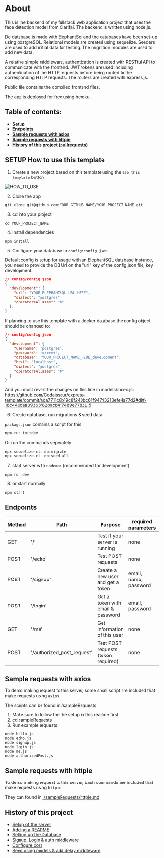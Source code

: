 # About

This is the backend of my fullstack web application project that uses the face detection model from Clarifai.
The backend is written using node.js.

De database is made with ElephantSql and the databases have been set-up using postgreSQL.
Relational models are created using sequelize. Seeders are used to add initial data for testing.
The migration modules are used to add new data.

A relative simple middleware, authentication is created with RESTful API to communicate with the frontend.
JWT tokens are used including authentication of the HTTP requests before being routed to the corresponding HTTP requests.
The routers are created with express.js.

Public file contains the compiled frontend files.

The app is deployed for free using heroku.


## Table of contents:

- **[Setup](#setup-how-to-use-this-template)**
- **[Endpoints](#endpoints)**
- **[Sample requests with axios](#sample-requests-with-axios)**
- **[Sample requests with httpie](#sample-requests-with-httpie)**
- **[History of this project (pullrequests)](#history-of-this-project)**

## SETUP How to use this template

1. Create a new project based on this template using the `Use this template` button

![HOW_TO_USE](https://user-images.githubusercontent.com/20372832/77003323-70966180-695d-11ea-8abe-b362d57135f3.gif)

2. Clone the app

```
git clone git@github.com:YOUR_GITHUB_NAME/YOUR_PROJECT_NAME.git
```

3. cd into your project

```
cd YOUR_PROJECT_NAME
```

4. install dependencies

```
npm install
```

5. Configure your database in `config/config.json`

Default config is setup for usage with an ElephantSQL database instance, you need to provide the DB Url on the "url" key of the config.json file, key development.

```json
// config/config.json
{
  "development": {
    "url": "YOUR_ELEPHANTSQL_URL_HERE",
    "dialect": "postgres",
    "operatorsAliases": "0"
  },
}
```


If planning to use this template with a docker database the config object should be changed to:

```json
// config/config.json
{
  "development": {
    "username": "postgres",
    "password": "secret",
    "database": "YOUR_PROJECT_NAME_HERE_development",
    "host": "localhost",
    "dialect": "postgres",
    "operatorsAliases": "0"
  }
}
```

And you must revert the changes on this line in models/index.js: https://github.com/Codaisseur/express-template/commit/ada7711c8b19c8f240bc61f94743213efe4a77d2#diff-18c449caa39363f82bacb4f7489e7783L15


6. Create database, run migrations & seed data

`package.json` contains a script for this

```bash
npm run initdev
```

Or run the commands seperately

```bash
npx sequelize-cli db:migrate
npx sequelize-cli db:seed:all
```

7. start server with `nodemon` (recommended for development)

```
npm run dev
```

8. or start normally

```
npm start
```

## Endpoints

| Method | Path                       | Purpose                             | required parameters   | auth |
| ------ | -------------------------- | ----------------------------------- | --------------------- | ---- |
| GET    | '/'                        | Test if your server is running      | none                  | no   |
| POST   | '/echo'                    | Test POST requests                  | none                  | no   |
| POST   | '/signup'                  | Create a new user and get a token   | email, name, password | no   |
| POST   | '/login'                   | Get a token with email & password   | email, password       | no   |
| GET    | '/me'                      | Get information of this user        | none                  | yes  |
| POST   | '/authorized_post_request' | Test POST requests (token required) | none                  | yes  |

## Sample requests with axios

To demo making request to this server, some small script are included that make requests using `axios`

The scripts can be found in [/sampleRequests](./sampleRequests)

1. Make sure to follow the the setup in this readme first
2. cd sampleRequests
3. Run example requests

```
node hello.js
node echo.js
node signup.js
node login.js
node me.js
node authorizedPost.js
```

## Sample requests with httpie

To demo making request to this server, bash commands are included that make requests using `httpie`

They can found in [./sampleRequests/httpie.md](./sampleRequests/httpie.md)

## History of this project

- [Setup of the server](https://github.com/Codaisseur/express-template/commit/cd2f790fbab6c561300163466a074fd09a35f704)
- [Adding a README](https://github.com/Codaisseur/express-template/pull/1)
- [Setting up the Database](https://github.com/Codaisseur/express-template/pull/2)
- [Signup, Login & auth middleware](https://github.com/Codaisseur/express-template/pull/3)
- [Configure cors](https://github.com/Codaisseur/express-template/pull/4)
- [Seed using models & add delay middleware](https://github.com/Codaisseur/express-template/pull/5)
